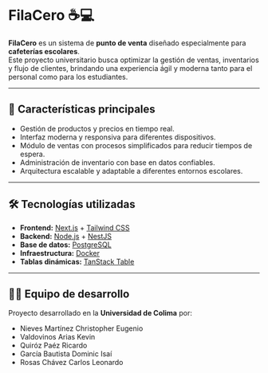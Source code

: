 # FilaCero ☕💻

**FilaCero** es un sistema de **punto de venta** diseñado especialmente para **cafeterías escolares**.  
Este proyecto universitario busca optimizar la gestión de ventas, inventarios y flujo de clientes, brindando una experiencia ágil y moderna tanto para el personal como para los estudiantes.

---

## 🚀 Características principales
- Gestión de productos y precios en tiempo real.  
- Interfaz moderna y responsiva para diferentes dispositivos.  
- Módulo de ventas con procesos simplificados para reducir tiempos de espera.  
- Administración de inventario con base en datos confiables.  
- Arquitectura escalable y adaptable a diferentes entornos escolares.  

---

## 🛠️ Tecnologías utilizadas
- **Frontend:** [Next.js](https://nextjs.org/) + [Tailwind CSS](https://tailwindcss.com/)  
- **Backend:** [Node.js](https://nodejs.org/) + [NestJS](https://nestjs.com/)  
- **Base de datos:** [PostgreSQL](https://www.postgresql.org/)  
- **Infraestructura:** [Docker](https://www.docker.com/)  
- **Tablas dinámicas:** [TanStack Table](https://tanstack.com/table)  

---

## 👨‍💻 Equipo de desarrollo
Proyecto desarrollado en la **Universidad de Colima** por:  
- Nieves Martínez Christopher Eugenio  
- Valdovinos Arias Kevin  
- Quiróz Paéz Ricardo  
- García Bautista Dominic Isaí  
- Rosas Chávez Carlos Leonardo  
